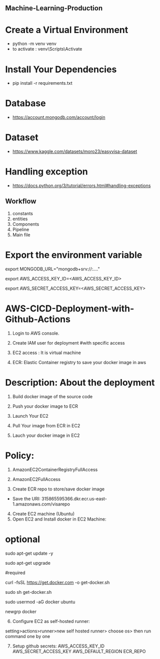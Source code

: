 ##  Machine-Learning-Production


 # Create a Virtual Environment

 -  python -m venv venv
 -  to activate : venv\Scripts\Activate

 # Install Your Dependencies

- pip install -r requirements.txt


# Database 

- https://account.mongodb.com/account/login


# Dataset 

- https://www.kaggle.com/datasets/moro23/easyvisa-dataset

# Handling exception

- https://docs.python.org/3/tutorial/errors.html#handling-exceptions



## Workflow

1. constants
2. entities
3. Components
4. Pipeline
5. Main file

# Export the environment variable

export MONGODB_URL="mongodb+srv://<username>:<password>...."

export AWS_ACCESS_KEY_ID=<AWS_ACCESS_KEY_ID>

export AWS_SECRET_ACCESS_KEY=<AWS_SECRET_ACCESS_KEY>



# AWS-CICD-Deployment-with-Github-Actions

1. Login to AWS console.
2. Create IAM user for deployment
#with specific access

1. EC2 access : It is virtual machine

2. ECR: Elastic Container registry to save your docker image in aws


# Description: About the deployment

1. Build docker image of the source code

2. Push your docker image to ECR

3. Launch Your EC2 

4. Pull Your image from ECR in EC2

5. Lauch your docker image in EC2

# Policy:

1. AmazonEC2ContainerRegistryFullAccess

2. AmazonEC2FullAccess
3. Create ECR repo to store/save docker image
- Save the URI: 315865595366.dkr.ecr.us-east-1.amazonaws.com/visarepo
4. Create EC2 machine (Ubuntu)
5. Open EC2 and Install docker in EC2 Machine:

# optional

sudo apt-get update -y

sudo apt-get upgrade

#required

curl -fsSL https://get.docker.com -o get-docker.sh

sudo sh get-docker.sh

sudo usermod -aG docker ubuntu

newgrp docker

6. Configure EC2 as self-hosted runner:

setting>actions>runner>new self hosted runner> choose os> then run command one by one

7. Setup github secrets:
AWS_ACCESS_KEY_ID
AWS_SECRET_ACCESS_KEY
AWS_DEFAULT_REGION
ECR_REPO